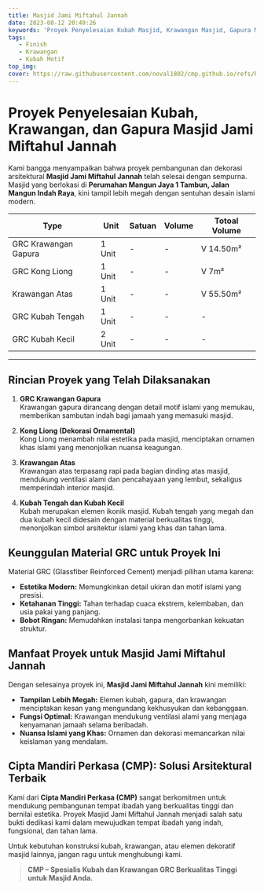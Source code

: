 ```yaml
---
title: Masjid Jami Miftahul Jannah
date: 2023-08-12 20:49:26
keywords: 'Proyek Penyelesaian Kubah Masjid, Krawangan Masjid, Gapura Masjid, Masjid Jami Miftahul Jannah, Kubah GRC, GRC Krawangan Gapura, Kong Liong Masjid, Krawangan Atas Masjid, Kubah Tengah Masjid, Kubah Kecil Masjid, Material GRC, Dekorasi Masjid Islami, Arsitektur Masjid, Desain Masjid Modern, Pembangunan Masjid, Cipta Mandiri Perkasa, CMP Kubah GRC, Konstruksi Kubah Masjid, Krawangan GRC, Ornamen Masjid, GRC Tahan Lama, Estetika Masjid, Ventilasi Alami Masjid, Konstruksi Masjid, Pemasangan Kubah Masjid, Kubah Masjid Tahan Lama, Krawangan Ornamental, GRC untuk Masjid, Solusi Arsitektural Masjid'
tags: 
   - Finish
   - Krawangan
   - Kubah Motif
top_img:
cover: https://raw.githubusercontent.com/noval1802/cmp.github.io/refs/heads/main/asset/kubah/FB_IMG_1548864840960.jpg
---
```

# **Proyek Penyelesaian Kubah, Krawangan, dan Gapura Masjid Jami Miftahul Jannah**  

Kami bangga menyampaikan bahwa proyek pembangunan dan dekorasi arsitektural **Masjid Jami Miftahul Jannah** telah selesai dengan sempurna. Masjid yang berlokasi di **Perumahan Mangun Jaya 1 Tambun, Jalan Mangun Indah Raya**, kini tampil lebih megah dengan sentuhan desain islami modern.  

|       Type      |  Unit  | Satuan |   Volume    | Totoal Volume |
| --------------- | ------ | ------ | ----------- | ------------- |
| GRC Krawangan Gapura | 1 Unit | - | - | V 14.50m² |
| GRC Kong Liong | 1 Unit | - | - | V 7m² |
| Krawangan Atas| 1 Unit | - | - | V 55.50m² |
| GRC Kubah Tengah | 1 Unit | - | - | - |
| GRC Kubah Kecil | 2 Unit | - | - | - |
---

## **Rincian Proyek yang Telah Dilaksanakan**  

1. **GRC Krawangan Gapura**  
   Krawangan gapura dirancang dengan detail motif islami yang memukau, memberikan sambutan indah bagi jamaah yang memasuki masjid.  

2. **Kong Liong (Dekorasi Ornamental)**  
   Kong Liong menambah nilai estetika pada masjid, menciptakan ornamen khas islami yang menonjolkan nuansa keagungan.  

3. **Krawangan Atas**  
   Krawangan atas terpasang rapi pada bagian dinding atas masjid, mendukung ventilasi alami dan pencahayaan yang lembut, sekaligus memperindah interior masjid.  

4. **Kubah Tengah dan Kubah Kecil**  
   Kubah merupakan elemen ikonik masjid. Kubah tengah yang megah dan dua kubah kecil didesain dengan material berkualitas tinggi, menonjolkan simbol arsitektur islami yang khas dan tahan lama.  

## **Keunggulan Material GRC untuk Proyek Ini**  
Material GRC (Glassfiber Reinforced Cement) menjadi pilihan utama karena:  
- **Estetika Modern:** Memungkinkan detail ukiran dan motif islami yang presisi.  
- **Ketahanan Tinggi:** Tahan terhadap cuaca ekstrem, kelembaban, dan usia pakai yang panjang.  
- **Bobot Ringan:** Memudahkan instalasi tanpa mengorbankan kekuatan struktur.  

## **Manfaat Proyek untuk Masjid Jami Miftahul Jannah**  
Dengan selesainya proyek ini, **Masjid Jami Miftahul Jannah** kini memiliki:  
- **Tampilan Lebih Megah:** Elemen kubah, gapura, dan krawangan menciptakan kesan yang mengundang kekhusyukan dan kebanggaan.  
- **Fungsi Optimal:** Krawangan mendukung ventilasi alami yang menjaga kenyamanan jamaah selama beribadah.  
- **Nuansa Islami yang Khas:** Ornamen dan dekorasi memancarkan nilai keislaman yang mendalam.  

## **Cipta Mandiri Perkasa (CMP): Solusi Arsitektural Terbaik**  
Kami dari **Cipta Mandiri Perkasa (CMP)** sangat berkomitmen untuk mendukung pembangunan tempat ibadah yang berkualitas tinggi dan bernilai estetika. Proyek Masjid Jami Miftahul Jannah menjadi salah satu bukti dedikasi kami dalam mewujudkan tempat ibadah yang indah, fungsional, dan tahan lama.  

Untuk kebutuhan konstruksi kubah, krawangan, atau elemen dekoratif masjid lainnya, jangan ragu untuk menghubungi kami.  

>**CMP – Spesialis Kubah dan Krawangan GRC Berkualitas Tinggi untuk Masjid Anda.**